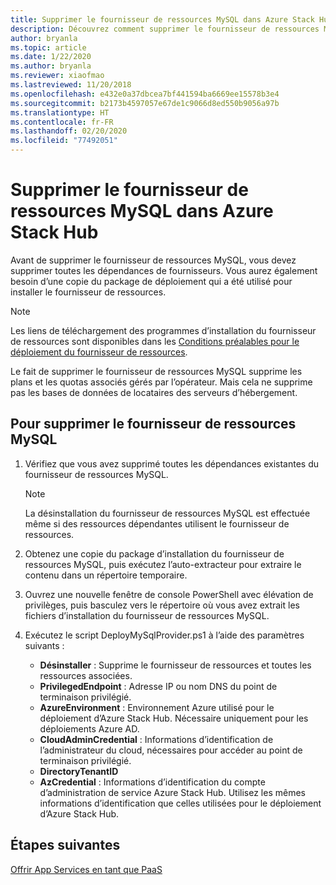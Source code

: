 ```yaml
---
title: Supprimer le fournisseur de ressources MySQL dans Azure Stack Hub
description: Découvrez comment supprimer le fournisseur de ressources MySQL de votre déploiement Azure Stack Hub.
author: bryanla
ms.topic: article
ms.date: 1/22/2020
ms.author: bryanla
ms.reviewer: xiaofmao
ms.lastreviewed: 11/20/2018
ms.openlocfilehash: e432e0a37dbcea7bf441594ba6669ee15578b3e4
ms.sourcegitcommit: b2173b4597057e67de1c9066d8ed550b9056a97b
ms.translationtype: HT
ms.contentlocale: fr-FR
ms.lasthandoff: 02/20/2020
ms.locfileid: "77492051"
---
```

# <a name="remove-the-mysql-resource-provider-in-azure-stack-hub"></a>Supprimer le fournisseur de ressources MySQL dans Azure Stack Hub

Avant de supprimer le fournisseur de ressources MySQL, vous devez supprimer toutes les dépendances de fournisseurs. Vous aurez également besoin d’une copie du package de déploiement qui a été utilisé pour installer le fournisseur de ressources.

> [!NOTE]
> Les liens de téléchargement des programmes d’installation du fournisseur de ressources sont disponibles dans les [Conditions préalables pour le déploiement du fournisseur de ressources](./azure-stack-mysql-resource-provider-deploy.md#prerequisites).

Le fait de supprimer le fournisseur de ressources MySQL supprime les plans et les quotas associés gérés par l’opérateur. Mais cela ne supprime pas les bases de données de locataires des serveurs d’hébergement.

## <a name="to-remove-the-mysql-resource-provider"></a>Pour supprimer le fournisseur de ressources MySQL

1. Vérifiez que vous avez supprimé toutes les dépendances existantes du fournisseur de ressources MySQL.

   > [!NOTE]
   > La désinstallation du fournisseur de ressources MySQL est effectuée même si des ressources dépendantes utilisent le fournisseur de ressources.
  
2. Obtenez une copie du package d’installation du fournisseur de ressources MySQL, puis exécutez l’auto-extracteur pour extraire le contenu dans un répertoire temporaire.
3. Ouvrez une nouvelle fenêtre de console PowerShell avec élévation de privilèges, puis basculez vers le répertoire où vous avez extrait les fichiers d’installation du fournisseur de ressources MySQL.
4. Exécutez le script DeployMySqlProvider.ps1 à l’aide des paramètres suivants :
    - **Désinstaller** : Supprime le fournisseur de ressources et toutes les ressources associées.
    - **PrivilegedEndpoint** : Adresse IP ou nom DNS du point de terminaison privilégié.
    - **AzureEnvironment** : Environnement Azure utilisé pour le déploiement d’Azure Stack Hub. Nécessaire uniquement pour les déploiements Azure AD.
    - **CloudAdminCredential** : Informations d’identification de l’administrateur du cloud, nécessaires pour accéder au point de terminaison privilégié.
    - **DirectoryTenantID**
    - **AzCredential** : Informations d’identification du compte d’administration de service Azure Stack Hub. Utilisez les mêmes informations d’identification que celles utilisées pour le déploiement d’Azure Stack Hub.

## <a name="next-steps"></a>Étapes suivantes

[Offrir App Services en tant que PaaS](azure-stack-app-service-overview.md)
